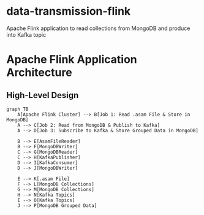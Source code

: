 # data-transmission-flink
Apache Flink application to read collections from MongoDB and produce into Kafka topic

# Apache Flink Application Architecture

## High-Level Design

```mermaid
graph TB
    A[Apache Flink Cluster] --> B[Job 1: Read .asam File & Store in MongoDB]
    A --> C[Job 2: Read from MongoDB & Publish to Kafka]
    A --> D[Job 3: Subscribe to Kafka & Store Grouped Data in MongoDB]

    B --> E[AsamFileReader]
    B --> F[MongoDBWriter]
    C --> G[MongoDBReader]
    C --> H[KafkaPublisher]
    D --> I[KafkaConsumer]
    D --> J[MongoDBWriter]

    E --> K[.asam File]
    F --> L[MongoDB Collections]
    G --> M[MongoDB Collections]
    H --> N[Kafka Topics]
    I --> O[Kafka Topics]
    J --> P[MongoDB Grouped Data]



